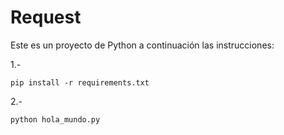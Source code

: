 # Request

Este es un proyecto de Python a continuación las instrucciones:

1.-
```
pip install -r requirements.txt
```
2.-
```
python hola_mundo.py
```